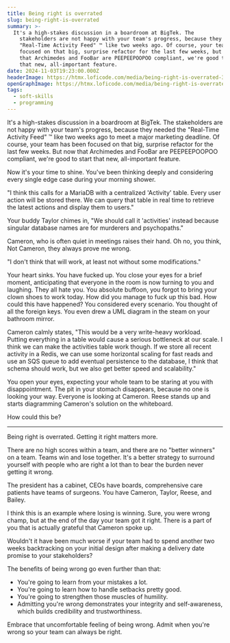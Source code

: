 ```yaml
---
title: Being right is overrated
slug: being-right-is-overrated
summary: >-
  It's a high-stakes discussion in a boardroom at BigTek. The
    stakeholders are not happy with your team's progress, because they needed the
    "Real-Time Activity Feed" ™️ like two weeks ago. Of course, your team has been
    focused on that big, surprise refactor for the last few weeks, but now that
    that Archimedes and FooBar are PEEPEEPOOPOO compliant, we're good to start
    that new, all-important feature.
date: 2024-11-03T19:23:00.000Z
headerImage: https://htmx.loficode.com/media/being-right-is-overrated-3-1.png
openGraphImage: https://htmx.loficode.com/media/being-right-is-overrated-16-9.png
tags:
  - soft-skills
  - programming
---
```

It's a high-stakes discussion in a boardroom at BigTek. The stakeholders are not happy with your team's progress, because they needed the "Real-Time Activity Feed" ™️ like two weeks ago to meet a major marketing deadline. Of course, your team has been focused on that big, surprise refactor for the last few weeks. But now that Archimedes and FooBar are PEEPEEPOOPOO compliant, we're good to start that new, all-important feature.

Now it's your time to shine. You've been thinking deeply and considering every single edge case during your morning shower.

"I think this calls for a MariaDB with a centralized 'Activity' table. Every user action will be stored there. We can query that table in real time to retrieve the latest actions and display them to users."

Your buddy Taylor chimes in, "We should call it 'activities' instead because singular database names are for murderers and psychopaths."

Cameron, who is often quiet in meetings raises their hand. Oh no, you think, Not Cameron, they always prove me wrong.

"I don't think that will work, at least not without some modifications."

Your heart sinks. You have fucked up. You close your eyes for a brief moment, anticipating that everyone in the room is now turning to you and laughing. They all hate you. You absolute buffoon, you forgot to bring your clown shoes to work today. How did you manage to fuck up this bad. How could this have happened? You considered every scenario. You thought of all the foreign keys. You even drew a UML diagram in the steam on your bathroom mirror.

Cameron calmly states, "This would be a very write-heavy workload. Putting everything in a table would cause a serious bottleneck at our scale. I think we can make the activities table work though. If we store all recent activity in a Redis, we can use some horizontal scaling for fast reads and use an SQS queue to add eventual persistence to the database, I think that schema should work, but we also get better speed and scalability."

You open your eyes, expecting your whole team to be staring at you with disappointment. The pit in your stomach disappears, because no one is looking your way. Everyone is looking at Cameron. Reese stands up and starts diagramming Cameron's solution on the whiteboard.

How could this be?

---

Being right is overrated. Getting it right matters more.

There are no high scores within a team, and there are no "better winners" on a team. Teams win and lose together. It's a better strategy to surround yourself with people who are right a lot than to bear the burden never getting it wrong.

The president has a cabinet, CEOs have boards, comprehensive care patients have teams of surgeons. You have Cameron, Taylor, Reese, and Bailey.

I think this is an example where losing is winning. Sure, you were wrong champ, but at the end of the day your team got it right. There is a part of you that is actually grateful that Cameron spoke up.

Wouldn't it have been much worse if your team had to spend another two weeks backtracking on your initial design after making a delivery date promise to your stakeholders?

The benefits of being wrong go even further than that:

* You're going to learn from your mistakes a lot.
* You're going to learn how to handle setbacks pretty good.
* You're going to strengthen those muscles of humility.
* Admitting you're wrong demonstrates your integrity and self-awareness, which builds credibility and trustworthiness.

Embrace that uncomfortable feeling of being wrong. Admit when you're wrong so your team can always be right.
